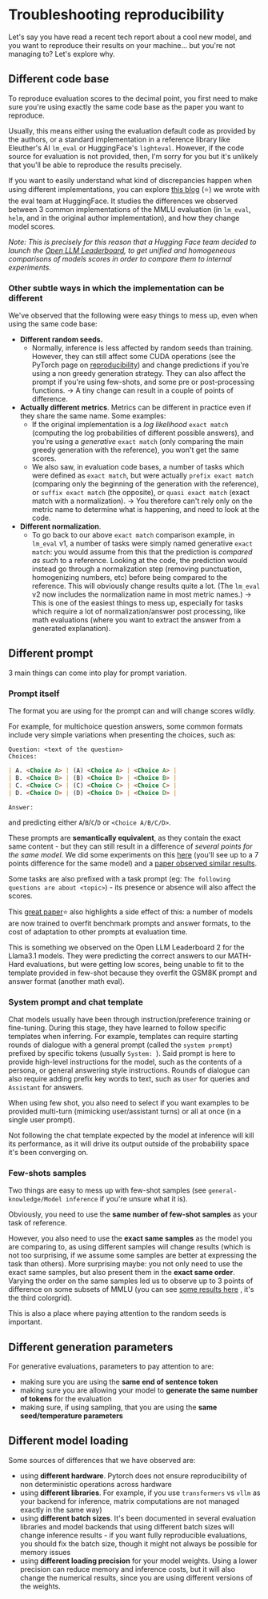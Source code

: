# Troubleshooting reproducibility

Let's say you have read a recent tech report about a cool new model, and you want to reproduce their results on your machine... but you're not managing to?
Let's explore why.

## Different code base
To reproduce evaluation scores to the decimal point, you first need to make sure you're using exactly the same code base as the paper you want to reproduce. 

Usually, this means either using the evaluation default code as provided by the authors, or a standard implementation in a reference library like Eleuther's AI `lm_eval` or HuggingFace's `lighteval`. However, if the code source for evaluation is not provided, then, I'm sorry for you but it's unlikely that you'll be able to reproduce the results precisely. 

If you want to easily understand what kind of discrepancies happen when using different implementations, you can explore [this blog](https://huggingface.co/blog/open-llm-leaderboard-mmlu) (⭐) we wrote with the eval team at HuggingFace. It studies the differences we observed between 3 common implementations of the MMLU evaluation (in `lm_eval`, `helm`, and in the original author implementation), and how they change model scores. 

*Note: This is precisely for this reason that a Hugging Face team decided to launch the [Open LLM Leaderboard](https://huggingface.co/spaces/open-llm-leaderboard/open_llm_leaderboard), to get unified and homogeneous comparisons of models scores in order to compare them to internal experiments.*

### Other subtle ways in which the implementation can be different
We've observed that the following were easy things to mess up, even when using the same code base:
- **Different random seeds.** 
	- Normally, inference is less affected by random seeds than training. However, they can still affect some CUDA operations (see the PyTorch page on [reproducibility](https://pytorch.org/docs/stable/notes/randomness.html)) and change predictions if you're using a non greedy generation strategy. They can also affect the prompt if you're using few-shots, and some pre or post-processing functions. 
	  -> A tiny change can result in a couple of points of difference.
- **Actually different metrics**. 
  Metrics can be different in practice even if they share the same name. Some examples:
	- If the original implementation is a *log likelihood* `exact match` (computing the log probabilities of different possible answers), and you're using a *generative* `exact match` (only comparing the main greedy generation with the reference), you won't get the same scores.
	- We also saw, in evaluation code bases, a number of tasks which were defined as `exact match`, but were actually `prefix exact match` (comparing only the beginning of the generation with the reference), or `suffix exact match` (the opposite), or `quasi exact match` (exact match with a normalization). 
	 -> You therefore can't rely only on the metric name to determine what is happening, and need to look at the code.
- **Different normalization**.
	- To go back to our above `exact match` comparison example, in `lm_eval` v1, a number of tasks were simply named generative `exact match`: you would assume from this that the prediction is *compared as such* to a reference. 
	  Looking at the code, the prediction would instead go through a normalization step (removing punctuation, homogenizing numbers, etc) before being compared to the reference. This will obviously change results quite a lot. 
	  (The `lm_eval` v2 now includes the normalization name in most metric names.)
	 -> This is one of the easiest things to mess up, especially for tasks which require a lot of normalization/answer post processing, like math evaluations (where you want to extract the answer from a generated explanation).

## Different prompt
3 main things can come into play for prompt variation.
### Prompt itself
The format you are using for the prompt can and will change scores wildly. 

For example, for multichoice question answers, some common formats include very simple variations when presenting the choices, such as:
```
Question: <text of the question>
Choices:
```
```markdown
| A. <Choice A> | (A) <Choice A> | <Choice A> | 
| B. <Choice B> | (B) <Choice B> | <Choice B> | 
| C. <Choice C> | (C) <Choice C> | <Choice C> | 
| D. <Choice D> | (D) <Choice D> | <Choice D> | 
```
```
Answer: 
```
and predicting either `A`/`B`/`C`/`D` or `<Choice A/B/C/D>`.

These prompts are **semantically equivalent**, as they contain the exact same content - but they can still result in a difference of *several points for the same model*. We did some experiments on this [here](https://x.com/clefourrier/status/1777319187913875893/photo/1) (you'll see up to a 7 points difference for the same model) and a [paper observed similar results](https://arxiv.org/abs/2310.11324).

Some tasks are also prefixed with a task prompt (eg: `The following questions are about <topic>`) - its presence or absence will also affect the scores.

This [great paper](https://arxiv.org/abs/2407.07890)⭐ also highlights a side effect of this: a number of models are now trained to overfit benchmark prompts and answer formats, to the cost of adaptation to other prompts at evaluation time.

This is something we observed on the Open LLM Leaderboard 2 for the Llama3.1 models. They were predicting the correct answers to our MATH-Hard evaluations, but were getting low scores, being unable to fit to the template provided in few-shot because they overfit the GSM8K prompt and answer format (another math eval).
### System prompt and chat template
Chat models usually have been through instruction/preference training or fine-tuning. During this stage, they have learned to follow specific templates when inferring. For example, templates can require starting rounds of dialogue with a general prompt (called the `system prompt`) prefixed by specific tokens (usually `System: `). Said prompt is here to provide high-level instructions for the model, such as the contents of a persona, or general answering style instructions. Rounds of dialogue can also require adding prefix key words to text, such as `User` for queries and `Assistant` for answers.

When using few shot, you also need to select if you want examples to be provided multi-turn (mimicking user/assistant turns) or all at once (in a single user prompt).

Not following the chat template expected by the model at inference will kill its performance, as it will drive its output outside of the probability space it's been converging on.

### Few-shots samples
Two things are easy to mess up with few-shot samples (see `general-knowledge/Model inference` if you're unsure what it is).

Obviously, you need to use the **same number of few-shot samples** as your task of reference. 

However, you also need to use the **exact same samples** as the model you are comparing to, as using different samples will change results (which is not too surprising, if we assume some samples are better at expressing the task than others). More surprising maybe: you not only need to use the exact same samples, but also present them in the **exact same order**. Varying the order on the same samples led us to observe up to 3 points of difference on some subsets of MMLU (you can see [some results here](https://huggingface.co/blog/evaluation-structured-outputs) , it's the third colorgrid).

This is also a place where paying attention to the random seeds is important.

## Different generation parameters
For generative evaluations, parameters to pay attention to are:
- making sure you are using the **same end of sentence token**
- making sure you are allowing your model to **generate the same number of tokens** for the evaluation
- making sure, if using sampling, that you are using the **same seed/temperature parameters**

## Different model loading
Some sources of differences that we have observed are:
- using **different hardware**.
  Pytorch does not ensure reproducibility of non deterministic operations across hardware
- using **different libraries**.
  For example, if you use `transformers` vs `vllm` as your backend for inference, matrix computations are not managed exactly in the same way)
- using **different batch sizes**. 
  It's been documented in several evaluation libraries and model backends that using different batch sizes will change inference results - if you want fully reproducible evaluations, you should fix the batch size, though it might not always be possible for memory issues
- using **different loading precision** for your model weights.
  Using a lower precision can reduce memory and inference costs, but it will also change the numerical results, since you are using different versions of the weights.
